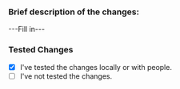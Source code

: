 ### Brief description of the changes:
---Fill in---

### Tested Changes
- [x] I've tested the changes locally or with people.
- [ ] I've not tested the changes.
